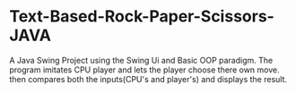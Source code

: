 # Text-Based-Rock-Paper-Scissors-JAVA
A Java Swing Project using the Swing Ui and Basic OOP paradigm. The program imitates CPU player and lets the player choose there own move. then compares both the inputs(CPU's and player's) and displays the result.
